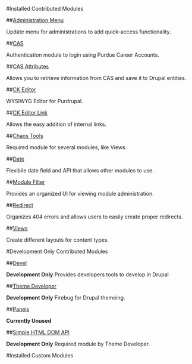 #Installed Contributed Modules

##[Administration Menu](https://www.drupal.org/project/admin_menu)

Update menu for administrations to add quick-access functionality.

##[CAS](https://www.drupal.org/project/cas)

Authentication module to login using Purdue Career Accounts.

##[CAS Attributes](https://www.drupal.org/project/cas_attributes)

Allows you to retrieve information from CAS and save it to Drupal entities.

##[CK Editor](https://www.drupal.org/project/ckeditor)

WYSIWYG Editor for Purdrupal.

##[CK Editor Link](https://www.drupal.org/project/ckeditor_link)

Allows the easy addition of internal links.

##[Chaos Tools](https://www.drupal.org/project/ctools)

Required module for several modules, like Views.

##[Date](https://www.drupal.org/project/date)

Flexibile date field and API that allows other modules to use.

##[Module Filter](https://www.drupal.org/project/module_filter)

Provides an organized UI for viewing module administration.

##[Redirect](https://www.drupal.org/project/redirect)

Organizes 404 errors and allows users to easily create proper redirects.

##[Views](https://www.drupal.org/project/views)

Create different layouts for content types.

#Development Only Contributed Modules

##[Devel](https://www.drupal.org/project/devel)

**Development Only** Provides developers tools to develop in Drupal

##[Theme Developer](https://www.drupal.org/project/devel_themer)

**Development Only** Firebug for Drupal themeing.

##[Panels](https://www.drupal.org/project/panels)

**Currently Unused**

##[Simple HTML DOM API](https://www.drupal.org/project/simplehtmldom)

**Development Only** Required module by Theme Developer.

#Installed Custom Modules